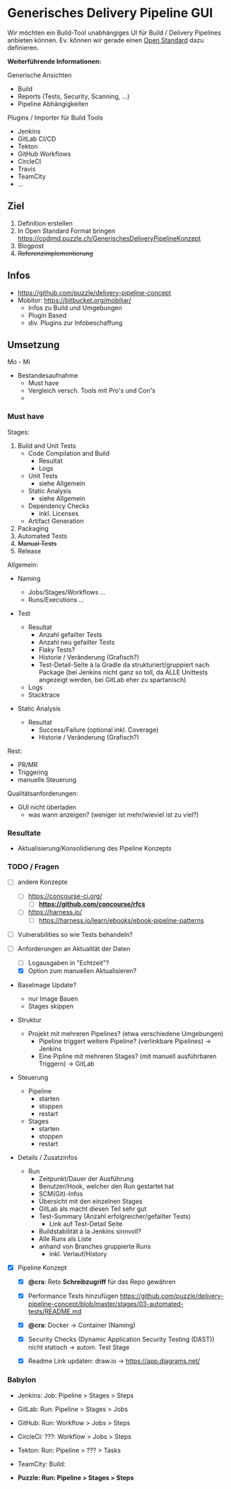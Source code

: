 # Generisches Delivery Pipeline GUI

Wir möchten ein Build-Tool unabhängiges UI für Build / Delivery Pipelines anbieten können.
Ev. können wir gerade einen [Open Standard](https://fsfe.org/freesoftware/standards/def.de.html) dazu definieren.

**Weiterführende Informationen:** 

Generische Ansichten

* Build
* Reports (Tests, Security, Scanning, ...)
* Pipeline Abhängigkeiten


Plugins / Importer für Build Tools

* Jenkins
* GitLab CI/CD
* Tekton
* GitHub Workflows
* CircleCI
* Travis
* TeamCity
* ...


## Ziel

1. Definition erstellen
2. In Open Standard Format bringen https://codimd.puzzle.ch/GenerischesDeliveryPipelineKonzept
3. Blogpost
4. ~~Referenzimplementierung~~

## Infos

* https://github.com/puzzle/delivery-pipeline-concept
* Mobitor: https://bitbucket.org/mobiliar/
  * Infos zu Build und Umgebungen
  * Plugin Based
  * div. Plugins zur Infobeschaffung

## Umsetzung

Mo - Mi

* Bestandesaufnahme
  * Must have
  * Vergleich versch. Tools mit Pro's und Con's
  * 



### Must have

Stages:

1. Build and Unit Tests
    * Code Compilation and Build
      * Resultat
      * Logs
    * Unit Tests
      * siehe Allgemein
    * Static Analysis
      * siehe Allgemein
    * Dependency Checks
      * inkl. Licenses
    * Artifact Generation
2. Packaging
3. Automated Tests
4. ~~Manual Tests~~
5. Release

Allgemein:

* Naming
  * Jobs/Stages/Workflows ...
  * Runs/Executions ...
* Test
  * Resultat
    * Anzahl gefailter Tests
    * Anzahl neu gefailter Tests
    * Flaky Tests?
    * Historie / Veränderung (Grafisch?)
    * Test-Detail-Seite à la Gradle da strukturiert/gruppiert nach Package 
      (bei Jenkins nicht ganz so toll, da ALLE Unittests angezeigt werden, bei GitLab eher zu spartanisch)
  * Logs
  * Stacktrace

* Static Analysis
  * Resultat
    * Success/Failure (optional inkl. Coverage)
    * Historie / Veränderung (Grafisch?)

Rest:

* PR/MR
* Triggering
* manuelle Steuerung

Qualitätsanforderungen:

* GUI nicht überladen
  * was wann anzeigen? (weniger ist mehr/wieviel ist zu viel?)

### Resultate
* Aktualisierung/Konsolidierung des Pipeline Konzepts

### TODO / Fragen

* [ ] andere Konzepte
  * [ ] https://concourse-ci.org/
    * [ ] **https://github.com/concourse/rfcs**
  * [ ] https://harness.io/
    * [ ] https://harness.io/learn/ebooks/ebook-pipeline-patterns

* [ ] Vulnerabilities so wie Tests behandeln?

* [ ] Anforderungen an Aktualität der Daten
  * [ ] Logausgaben in "Echtzeit"?
  * [x] Option zum manuellen Aktualisieren? 

* BaseImage Update?
  * nur Image Bauen
  * Stages skippen

* Struktur
  * Projekt mit mehreren Pipelines? (etwa verschiedene Umgebungen)
    * Pipeline triggert weitere Pipeline? (verlinkbare Pipelines) -> Jenkins
    * Eine Pipline mit mehreren Stages? (mit manuell ausführbaren Triggern) -> GitLab

* Steuerung
  * Pipeline
    * starten
    * stoppen
    * restart
  * Stages
    * starten
    * stoppen
    * restart

* Details / Zusatzinfos
  * Run
      * Zeitpunkt/Dauer der Ausführung
      * Benutzer/Hook, welcher den Run gestartet hat
      * SCM(Git)-Infos
      * Übersicht mit den einzelnen Stages
      * GitLab als macht diesen Teil sehr gut
      * Test-Summary (Anzahl erfolgreicher/gefailter Tests)
        * Link auf Test-Detail Seite
      * Buildstabilität à la Jenkins sinnvoll?
      * Alle Runs als Liste
      * anhand von Branches gruppierte Runs
        * inkl. Verlauf/History

* [x] Pipeline Konzept
  * [x] **@cra**: Reto **Schreibzugriff** für das Repo gewähren
  * [x] Performance Tests hinzufügen https://github.com/puzzle/delivery-pipeline-concept/blob/master/stages/03-automated-tests/README.md
  * [x] **@cra**: Docker -> Container (Naming)
  * [x] Security Checks (Dynamic Application Security Testing (DAST)) nicht statisch -> autom. Test Stage
  * [x] Readme Link updaten: draw.io -> https://app.diagrams.net/


### Babylon
* Jenkins:  Job:   Pipeline > Stages > Steps
* GitLab:   Run:   Pipeline > Stages > Jobs
* GitHub:   Run:   Workflow > Jobs > Steps
* CircleCI: ???:   Workflow > Jobs > Steps
* Tekton:   Run:   Pipeline > ??? > Tasks
* TeamCity: Build: 

* **Puzzle:  Run: Pipeline > Stages > Steps**